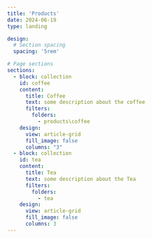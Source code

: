 ```yaml
---
title: 'Products'
date: 2024-06-19
type: landing

design:
  # Section spacing
  spacing: '5rem'

# Page sections
sections:
  - block: collection
    id: coffee
    content:
      title: Coffee
      text: some description about the coffee
      filters:
        folders:
          - products\coffee
    design:
      view: article-grid
      fill_image: false
      columns: "3"
  - block: collection
    id: tea   
    content:
      title: Tea
      text: some description about the Tea
      filters:
        folders:
          - tea
    design:
      view: article-grid
      fill_image: false
      columns: 3
---
```

